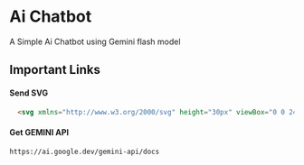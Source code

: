 
# Ai Chatbot

A Simple Ai Chatbot using Gemini flash model


## Important Links

#### Send SVG
```html
  <svg xmlns="http://www.w3.org/2000/svg" height="30px" viewBox="0 0 24 24" width="30px" fill="#FFFFFF"><path d="M0 0h24v24H0V0z" fill="none"/><path d="M3.4 20.4l17.45-7.48c.81-.35.81-1.49 0-1.84L3.4 3.6c-.66-.29-1.39.2-1.39.91L2 9.12c0 .5.37.93.87.99L17 12 2.87 13.88c-.5.07-.87.5-.87 1l.01 4.61c0 .71.73 1.2 1.39.91z"/></svg>
```

#### Get GEMINI API

```http
https://ai.google.dev/gemini-api/docs
```


